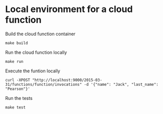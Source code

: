 # Local environment for a cloud function
Build the cloud function container
```
make build
```

Run the cloud function locally
```
make run
```

Execute the funtion locally
```
curl -XPOST "http://localhost:9000/2015-03-31/functions/function/invocations" -d '{"name": "Jack", "last_name": "Pearson"}'
```

Run the tests
```
make test
```